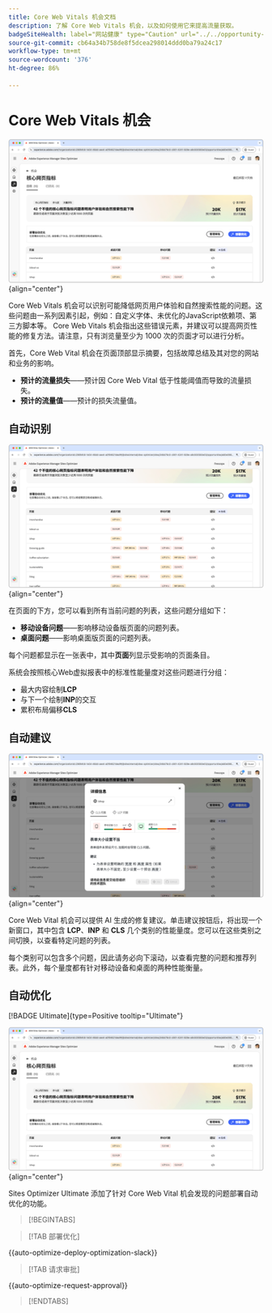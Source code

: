 ```yaml
---
title: Core Web Vitals 机会文档
description: 了解 Core Web Vitals 机会，以及如何使用它来提高流量获取。
badgeSiteHealth: label="网站健康" type="Caution" url="../../opportunity-types/site-health.md" tooltip="网站健康"
source-git-commit: cb64a34b758de8f5dcea298014ddd0ba79a24c17
workflow-type: tm+mt
source-wordcount: '376'
ht-degree: 86%

---
```



# Core Web Vitals 机会

![Core Web Vitals 机会](./assets/core-web-vitals/hero.png){align="center"}

Core Web Vitals 机会可以识别可能降低网页用户体验和自然搜索性能的问题。这些问题由一系列因素引起，例如：自定义字体、未优化的JavaScript依赖项、第三方脚本等。 Core Web Vitals 机会指出这些错误元素，并建议可以提高网页性能的修复方法。请注意，只有浏览量至少为 1000 次的页面才可以进行分析。

首先，Core Web Vital 机会在页面顶部显示摘要，包括故障总结及其对您的网站和业务的影响。

* **预计的流量损失**——预计因 Core Web Vital 低于性能阈值而导致的流量损失。
* **预计的流量值**——预计的损失流量值。

## 自动识别

![自动识别 Core Web Vital](./assets/core-web-vitals/auto-identify.png){align="center"}

在页面的下方，您可以看到所有当前问题的列表，这些问题分组如下：

* **移动设备问题**——影响移动设备版页面的问题列表。
* **桌面问题**——影响桌面版页面的问题列表。

每个问题都显示在一张表中，其中&#x200B;**页面**&#x200B;列显示受影响的页面条目。

系统会按照核心Web虚拟报表中的标准性能量度对这些问题进行分组：

* 最大内容绘制&#x200B;**LCP**
* 与下一个绘制&#x200B;**INP**&#x200B;的交互
* 累积布局偏移&#x200B;**CLS**

## 自动建议

![自动建议 Core Web Vital 机会](./assets/core-web-vitals/auto-suggest.png){align="center"}

Core Web Vital 机会可以提供 AI 生成的修复建议。单击建议按钮后，将出现一个新窗口，其中包含 **LCP**、**INP** 和 **CLS** 几个类别的性能量度。您可以在这些类别之间切换，以查看特定问题的列表。

每个类别可以包含多个问题，因此请务必向下滚动，以查看完整的问题和推荐列表。此外，每个量度都有针对移动设备和桌面的两种性能衡量。

## 自动优化

[!BADGE Ultimate]{type=Positive tooltip="Ultimate"}

![自动优化 Core Web Vital 机会](./assets/core-web-vitals/auto-optimize.png){align="center"}

Sites Optimizer Ultimate 添加了针对 Core Web Vital 机会发现的问题部署自动优化的功能。<!--- TBD-need more in-depth and opportunity specific information here. What does the auto-optimization do?-->

>[!BEGINTABS]

>[!TAB 部署优化]

{{auto-optimize-deploy-optimization-slack}}

>[!TAB 请求审批]

{{auto-optimize-request-approval}}

>[!ENDTABS]

